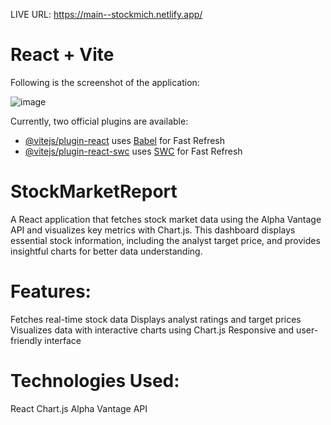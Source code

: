 LIVE URL: https://main--stockmich.netlify.app/

# React + Vite

Following is the screenshot of the application:

![image](https://github.com/user-attachments/assets/8f8f6d59-2492-4620-ac08-5c41d7204cde)


Currently, two official plugins are available:

- [@vitejs/plugin-react](https://github.com/vitejs/vite-plugin-react/blob/main/packages/plugin-react/README.md) uses [Babel](https://babeljs.io/) for Fast Refresh
- [@vitejs/plugin-react-swc](https://github.com/vitejs/vite-plugin-react-swc) uses [SWC](https://swc.rs/) for Fast Refresh

# StockMarketReport

A React application that fetches stock market data using the Alpha Vantage API and visualizes key metrics with Chart.js. This dashboard displays essential stock information, including the analyst target price, and provides insightful charts for better data understanding.

# Features:

Fetches real-time stock data
Displays analyst ratings and target prices
Visualizes data with interactive charts using Chart.js
Responsive and user-friendly interface

# Technologies Used:

React
Chart.js
Alpha Vantage API
